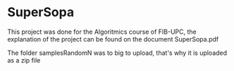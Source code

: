 # SuperSopa


This project was done for the Algoritmics course of FIB-UPC, the explanation of the project can be found on the document SuperSopa.pdf

The folder samplesRandomN was to big to upload, that's why it is uploaded as a zip file

